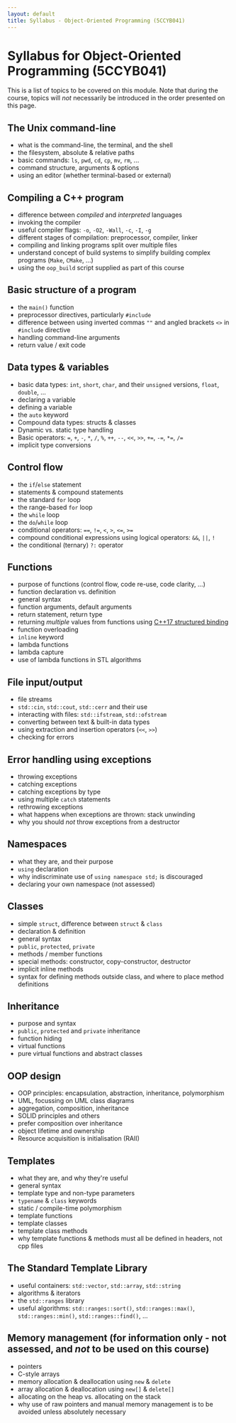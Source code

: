 ```yaml
---
layout: default
title: Syllabus - Object-Oriented Programming (5CCYB041)
---
```


# Syllabus for Object-Oriented Programming (5CCYB041)

This is a list of topics to be covered on this module. Note that during the course, topics will *not* necessarily be introduced in the order presented on this page.

## The Unix command-line
- what is the command-line, the terminal, and the shell
- the filesystem, absolute & relative paths
- basic commands: `ls`, `pwd`, `cd`, `cp`, `mv`, `rm`, ...
- command structure, arguments & options
- using an editor (whether terminal-based or external)

## Compiling a C++ program
- difference between *compiled* and *interpreted* languages
- invoking the compiler
- useful compiler flags: `-o`, `-O2`, `-Wall`, `-c`, `-I`, `-g`
- different stages of compilation: preprocessor, compiler, linker
- compiling and linking programs split over multiple files
- understand concept of build systems to simplify building complex programs (`Make`, `CMake`, ...)
- using the `oop_build` script supplied as part of this course

## Basic structure of a program
- the `main()` function
- preprocessor directives, particularly `#include`
- difference between using inverted commas `""` and angled brackets `<>` in `#include` directive
- handling command-line arguments
- return value / exit code

## Data types & variables
- basic data types: `int`, `short`, `char`, and their `unsigned` versions, `float`, `double`, ...
- declaring a variable
- defining a variable
- the `auto` keyword
- Compound data types: structs & classes
- Dynamic vs. static type handling
- Basic operators: `=`, `+`, `-`, `*`, `/`, `%`, `++`, `--`, `<<`, `>>`, `+=`, `-=`, `*=`, `/=`
- implicit type conversions

## Control flow
- the `if`/`else` statement
- statements & compound statements
- the standard `for` loop
- the range-based `for` loop
- the `while` loop
- the `do`/`while` loop
- conditional operators: `==`, `!=`, `<`, `>`, `<=`, `>=`
- compound conditional expressions using logical operators: `&&`, `||`, `!`
- the conditional (ternary) `?:` operator

## Functions
- purpose of functions (control flow, code re-use, code clarity, ...)
- function declaration vs. definition
- general syntax
- function arguments, default arguments
- return statement, return type
- returning _multiple_ values from functions using [C++17 structured binding](https://www.cppstories.com/2022/structured-bindings/)
- function overloading
- `inline` keyword
- lambda functions
- lambda capture
- use of lambda functions in STL algorithms

## File input/output
- file streams
- `std::cin`, `std::cout`, `std::cerr` and their use
- interacting with files: `std::ifstream`, `std::ofstream`
- converting between text & built-in data types
- using extraction and insertion operators (`<<`, `>>`)
- checking for errors

## Error handling using exceptions
- throwing exceptions
- catching exceptions
- catching exceptions by type
- using multiple `catch` statements
- rethrowing exceptions
- what happens when exceptions are thrown: stack unwinding
- why you should *not* throw exceptions from a destructor

## Namespaces
- what they are, and their purpose
- `using` declaration
- why indiscriminate use of `using namespace std;` is discouraged
- declaring your own namespace (not assessed)

## Classes
- simple `struct`, difference between `struct` & `class`
- declaration & definition
- general syntax
- `public`, `protected`, `private`
- methods / member functions
- special methods: constructor, copy-constructor, destructor
- implicit inline methods
- syntax for defining methods outside class, and where to place method definitions

## Inheritance
- purpose and syntax
- `public`, `protected` and `private` inheritance
- function hiding
- virtual functions
- pure virtual functions and abstract classes

## OOP design
- OOP principles: encapsulation, abstraction, inheritance, polymorphism
- UML, focussing on UML class diagrams
- aggregation, composition, inheritance
- SOLID principles and others
- prefer composition over inheritance
- object lifetime and ownership
- Resource acquisition is initialisation (RAII)

## Templates
- what they are, and why they're useful
- general syntax
- template type and non-type parameters
- `typename` & `class` keywords
- static / compile-time polymorphism
- template functions
- template classes
- template class methods
- why template functions & methods must all be defined in headers, not cpp files

## The Standard Template Library
- useful containers: `std::vector`, `std::array`, `std::string`
- algorithms & iterators
- the `std::ranges` library
- useful algorithms: `std::ranges::sort()`, `std::ranges::max()`, `std::ranges::min()`, `std::ranges::find()`, ...

## Memory management (for information only - not assessed, and *not* to be used on this course)
- pointers
- C-style arrays
- memory allocation & deallocation using `new` & `delete`
- array allocation & deallocation using `new[]` & `delete[]`
- allocating on the heap vs. allocating on the stack
- why use of raw pointers and manual memory management is to be avoided unless absolutely necessary
